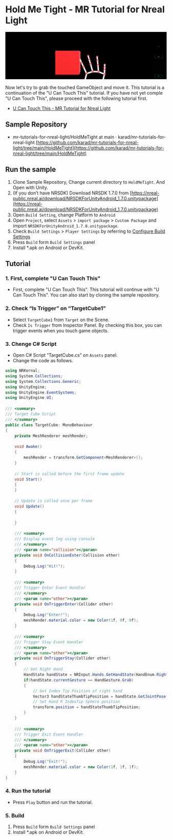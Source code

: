 # Hold Me Tight - MR Tutorial for Nreal Light

![Completion screen of sample](./Assets/HoldMeTight.png)

Now let's try to grab the touched GameObject and move it. This tutorial is a continuation of the "U Can Touch This" tutorial. If you have not yet comple "U Can Touch This", please proceed with the following tutorial first.

- [U Can Touch This - MR Tutorial for Nreal Light](https://github.com/karad/mr-tutorials-for-nreal-light/tree/main/UCanTouchThisCanTouchThis)

## Sample Repository

- mr-tutorials-for-nreal-light/HoldMeTight at main · karad/mr-tutorials-for-nreal-light [https://github.com/karad/mr-tutorials-for-nreal-light/tree/main/HoldMeTight](https://github.com/karad/mr-tutorials-for-nreal-light/tree/main/HoldMeTight)

## Run the sample

1. Clone Sample Repository, Change current directory to `HoldMeTight`. And Open with Unity.
2. (If you don’t have NRSDK) Download NRSDK 1.7.0 from [https://nreal-public.nreal.ai/download/NRSDKForUnityAndroid_1.7.0.unitypackage](https://nreal-public.nreal.ai/download/NRSDKForUnityAndroid_1.7.0.unitypackage)
3. Open `Build Setting`, change Platform to `Android`
4. Open `Project`, select `Assets` > `import package` > `Custom Package` and import `NRSDKForUnityAndroid_1.7.0.unitypackage`.
5. Check `Build Settings` > `Player Settings` by referring to [Configure Build Settings](https://nreal.gitbook.io/nrsdk-documentation/discover/quickstart-for-android#configure-build-settings)
6. Press `Build` form `Build Settings` panel
7. Install *.apk on Android or DevKit.

## Tutorial

### 1. First, complete "U Can Touch This"

- First, complete "U Can Touch This". This tutorial will continue with "U Can Touch This". You can also start by cloning the sample repository.

### 2. Check “Is Trigger” on “TargetCube1”

- Select `TargetCube1` from `Target` on the Scene.
- Check `Is Trigger` from Inspector Panel. By checking this box, you can trigger events when you touch game objects.

### 3. Chenge C# Script

- Open C# Script “TargetCube.cs” on `Assets` panel.
- Change the code as follows.

```csharp
using NRKernal;
using System.Collections;
using System.Collections.Generic;
using UnityEngine;
using UnityEngine.EventSystems;
using UnityEngine.UI;

/// <summary>
/// Target Cube Script
/// </summary>
public class TargetCube: MonoBehaviour
{
    private MeshRenderer meshRender;

    void Awake()
    {
        meshRender = transform.GetComponent<MeshRenderer>();
    }

    // Start is called before the first frame update
    void Start()
    {
    }

    // Update is called once per frame
    void Update()
    {

    }

    /// <summary>
    /// Display event log using console
    /// </summary>
    /// <param name="collision"></param>
    private void OnCollisionEnter(Collision other)
    {
        Debug.Log("Hit!");
    }

    /// <summary>
    /// Trigger Enter Event Handler
    /// </summary>
    /// <param name="other"></param>
    private void OnTriggerEnter(Collider other)
    {
        Debug.Log("Enter!");
        meshRender.material.color = new Color(1f, 0f, 0f);
    }

    /// <summary>
    /// Trigger Stay Event Handler
    /// </summary>
    /// <param name="other"></param>
    private void OnTriggerStay(Collider other)
    {
        // Get Right Hand
        HandState handState = NRInput.Hands.GetHandState(HandEnum.RightHand);
        if(handState.currentGesture == HandGesture.Grab)
        {
            // Get Index Tip Position of right hand
            Vector3 handStateThumbTipPosition = handState.GetJointPose(HandJointID.IndexTip).position;
            // Set Hand R IndexTip Sphere position
            transform.position = handStateThumbTipPosition;
        }
    }

    /// <summary>
    /// Trigger Exit Event Handler
    /// </summary>
    /// <param name="other"></param>
    private void OnTriggerExit(Collider other)
    {
        Debug.Log("Exit!");
        meshRender.material.color = new Color(1f, 1f, 1f);
    }
}
```

### 4. Run the tutorial

- Press `Play` button and run the tutorial.

### 5. Build

1. Press `Build` form `Build Settings` panel
2. Install *.apk on Android or DevKit.